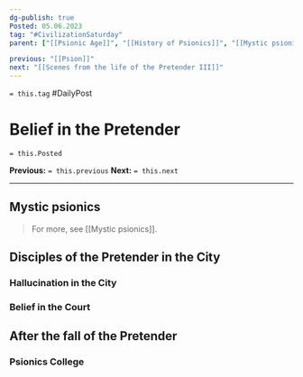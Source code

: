 ```yaml
---
dg-publish: true
Posted: 05.06.2023
tag: "#CivilizationSaturday"
parent: ["[[Psionic Age]]", "[[History of Psionics]]", "[[Mystic psionics]]", "[[Disciples of the Pretender]]"]

previous: "[[Psion]]"
next: "[[Scenes from the life of the Pretender III]]"
---
```

`= this.tag` #DailyPost 
# Belief in the Pretender
`= this.Posted`

**Previous:** `= this.previous`
**Next:** `= this.next`

---

## Mystic psionics

> For more, see [[Mystic psionics]].

## Disciples of the Pretender in the City

### Hallucination in the City

### Belief in the Court

## After the fall of the Pretender

### Psionics College